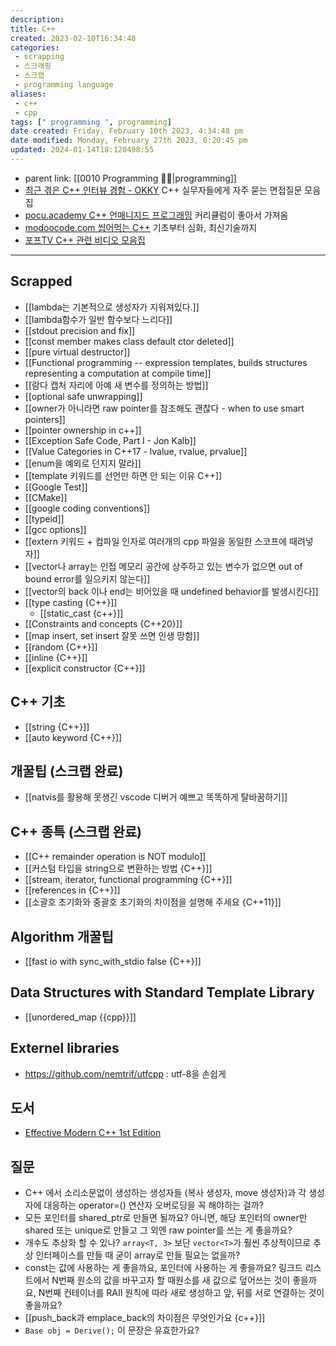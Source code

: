 ```yaml
---
description:
title: C++
created: 2023-02-10T16:34:48
categories: 
 - scrapping
 - 스크래핑
 - 스크랩
 - programming language
aliases: 
 - c++
 - cpp
tags: [" programming ", programming]
date created: Friday, February 10th 2023, 4:34:48 pm
date modified: Monday, February 27th 2023, 6:20:45 pm
updated: 2024-01-14T18:120498:55
---
```

- parent link: [[0010 Programming 👩‍💻|programming]]
- [최근 겪은 C++ 인터뷰 경험 - OKKY](https://okky.kr/articles/1482509) C++ 실무자들에게 자주 묻는 면접질문 모음집
- [pocu.academy C++ 언매니지드 프로그래밍](https://pocu.academy/ko/Courses/COMP3200) 커리큘럼이 좋아서 가져옴
- [modoocode.com 씹어먹는 C++](https://modoocode.com/category/C++) 기초부터 심화, 최신기술까지
- [포프TV C++ 관련 비디오 모음집](https://www.youtube.com/playlist?list=PLW_uvsSPlijtSmrhajc3Y02G86lOieQOb)
---

## Scrapped

- [[lambda는 기본적으로 생성자가 지워져있다.]]
- [[lambda함수가 일반 함수보다 느리다]]
- [[stdout precision and fix]]
- [[const member makes class default ctor deleted]]
- [[pure virtual destructor]]
- [[Functional programming -- expression templates, builds structures representing a computation at compile time]]
- [[람다 캡처 자리에 아예 새 변수를 정의하는 방법]]
- [[optional safe unwrapping]]
- [[owner가 아니라면 raw pointer를 참조해도 괜찮다 - when to use smart pointers]]
- [[pointer ownership in c++]]
- [[Exception Safe Code, Part I - Jon Kalb]]
- [[Value Categories in C++17 - lvalue, rvalue, prvalue]]
- [[enum을 예외로 던지지 말라]]
- [[template 키워드를 선언만 하면 안 되는 이유 C++]]
- [[Google Test]]
- [[CMake]]
- [[google coding conventions]]
- [[typeid]]
- [[gcc options]]
- [[extern 키워드 + 컴파일 인자로 여러개의 cpp 파일을 동일한 스코프에  때려넣자]]
- [[vector나 array는 인접 메모리 공간에 상주하고 있는 변수가 없으면 out of bound error를 일으키지 않는다]]
- [[vector의 back 이나 end는 비어있을 때 undefined behavior를 발생시킨다]]
- [[type casting {C++}]]
	- [[static_cast {c++}]]
- [[Constraints and concepts {C++20}]]
- [[map insert, set insert 잘못 쓰면 인생 망함]]
- [[random {C++}]]
- [[inline {C++}]]
- [[explicit constructor {C++}]]

## C++ 기초

- [[string {C++}]]
- [[auto keyword {C++}]]

## 개꿀팁 (스크랩 완료)

- [[natvis를 활용해 못생긴 vscode 디버거 예쁘고 똑똑하게 탈바꿈하기]]

## C++ 종특 (스크랩 완료)

- [[C++ remainder operation is NOT modulo]]
- [[커스텀 타입을 string으로 변환하는 방법 {C++}]]
- [[stream, iterator, functional programming {C++}]]
- [[references in {C++}]]
- [[소괄호 초기화와 중괄호 초기화의 차이점을 설명해 주세요 {C++11}]]

## Algorithm 개꿀팁

- [[fast io with sync_with_stdio false {C++}]]

## Data Structures with Standard Template Library

- [[unordered_map {{cpp}}]]

## Externel libraries

- <https://github.com/nemtrif/utfcpp> : utf-8을 손쉽게

## 도서

- [Effective Modern C++ 1st Edition](https://www.amazon.com/Effective-Modern-Specific-Ways-Improve-ebook/dp/B00PGCMGDQ?ref_=ast_author_dp&dib=eyJ2IjoiMSJ9.8wycxcWW2JL3mHaDyQLpK0AZJghgeJpe2KVMEsoCPd2LeRj5C2tlwIlfs3uHvqzV-xNEqJUsrudr9KTaUSo3iknni1d5bw2ztr45CEpKg5uS7q9Tg8-N3eFdmAuw_5lMbKo4DwwbzVBXOQpJYrwYroTA25OzL3nfUni1bUUvp1edJjmIBuBzORaZSVOeSPFu.vjrNBOFb5M2QTljaRVksy5GumuXnvSoRwOpaot_0A6A&dib_tag=AUTHOR)

## 질문

- C++ 에서 소리소문없이 생성하는 생성자들 (복사 생성자, move 생성자)과 각 생성자에 대응하는 operator=() 연산자 오버로딩을 꼭 해야하는 걸까?
- 모든 포인터를 shared_ptr로 만들면 될까요? 아니면, 해당 포인터의 owner만 shared 또는 unique로 만들고 그 외엔 raw pointer를 쓰는 게 좋을까요?
- 개수도 추상화 할 수 있나?  `array<T, 3>` 보단 `vector<T>`가 훨씬 추상적이므로 추상 인터페이스를 만들 때 굳이 array로 만들 필요는 없을까?
- const는 값에 사용하는 게 좋을까요, 포인터에 사용하는 게 좋을까요? 링크드 리스트에서 N번째 원소의 값을 바꾸고자 할 때원소를 새 값으로 덮어쓰는 것이 좋을까요, N번째 컨테이너를 RAII 원칙에 따라 새로 생성하고 앞, 뒤를 서로 연결하는 것이 좋을까요?
- [[push_back과 emplace_back의 차이점은 무엇인가요 {c++}]]
- `Base obj = Derive();` 이 문장은 유효한가요?
